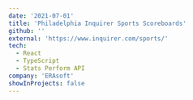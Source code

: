 ```yaml
---
date: '2021-07-01'
title: 'Philadelphia Inquirer Sports Scoreboards'
github: ''
external: 'https://www.inquirer.com/sports/'
tech:
  - React
  - TypeScript
  - Stats Perform API
company: 'ERAsoft'
showInProjects: false
---
```

